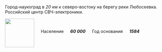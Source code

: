 <!--2021-11-04 00:55:07-->
Город-наукоград в *20* км к северо-востоку на берегу реки Любосеевка.
Российский центр СВЧ-электроники.

<img src="/posts/Места Подмосковья/Fryazino.svg" align="middle" width="96px"> &emsp; 
Население &emsp; ***60 000*** &emsp;
Год основания &emsp; ***1584***